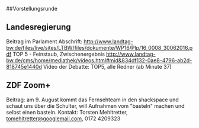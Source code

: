 ##Vorstellungsrunde

## Landesregierung
Beitrag im Parlament
Abschrift: http://www.landtag-bw.de/files/live/sites/LTBW/files/dokumente/WP16/Plp/16_0008_30062016.pdf
TOP 5 - Feinstaub, Zwischenergebnis
http://www.landtag-bw.de/cms/home/mediathek/videos.html#mid&834df132-0ae8-4796-ab2d-818745e1440d
Video der Debatte: TOP5, alle Redner (ab Minute 37)

## ZDF Zoom+
Beitrag: am 9. August kommt das Fernsehteam in den shackspace und schaut uns über die Schulter, will Aufnahmen vom "basteln" machen und selbst einen basteln.
Kontakt: Torsten Mehltretter, tomehltretter@googlemail.com, 0172 4209323